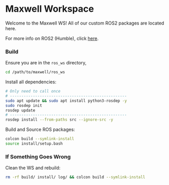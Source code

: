 # Maxwell Workspace

Welcome to the Maxwell WS! All of our custom ROS2 packages are located here.

For more info on ROS2 (Humble), click [here](https://docs.ros.org/en/humble/index.html).

### Build
Ensure you are in the `ros_ws` directory,
```bash
cd /path/to/maxwell/ros_ws
```
Install all dependencies:
```bash
# Only need to call once
# ---------------------------------------------------
sudo apt update && sudo apt install python3-rosdep -y
sudo rosdep init
rosdep update
# ---------------------------------------------------
rosdep install --from-paths src --ignore-src -y
```
Build and Source ROS packages:
```bash
colcon build --symlink-install
source install/setup.bash
```

### If Something Goes Wrong
Clean the WS and rebuild:
```bash
rm -rf build/ install/ log/ && colcon build --symlink-install
```

